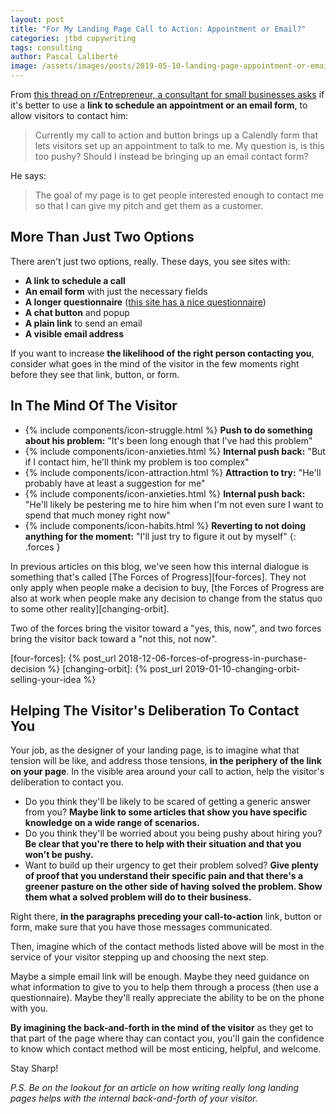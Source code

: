 ```yaml
---
layout: post
title: "For My Landing Page Call to Action: Appointment or Email?"
categories: jtbd copywriting
tags: consulting
author: Pascal Laliberté
image: /assets/images/posts/2019-05-10-landing-page-appointment-or-email.jpg
---
```


From [this thread on r/Entrepreneur, a consultant for small businesses asks][thread] if it's better to use a **link to schedule an appointment or an email form**, to allow visitors to contact him:

> Currently my call to action and button brings up a Calendly form that lets visitors set up an appointment to talk to me. My question is, is this too pushy? Should I instead be bringing up an email contact form?

[thread]: https://www.reddit.com/r/Entrepreneur/comments/bjibij/b2b_consulting_landing_page_appointment_or_email/

He says:

> The goal of my page is to get people interested enough to contact me so that I can give my pitch and get them as a customer.

## More Than Just Two Options

There aren't just two options, really. These days, you see sites with:

- **A link to schedule a call**
- **An email form** with just the necessary fields
- **A longer questionnaire** ([this site has a nice questionnaire][questionnaire])
- **A chat button** and popup
- **A plain link** to send an email
- **A visible email address**

[questionnaire]: https://www.paydirt.studio/surface-contract

If you want to increase **the likelihood of the right person contacting you**, consider what goes in the mind of the visitor in the few moments right before they see that link, button, or form.

## In The Mind Of The Visitor

* {% include components/icon-struggle.html %} **Push to do something about his problem:** "It's been long enough that I've had this problem"
* {% include components/icon-anxieties.html %} **Internal push back:** "But if I contact him, he'll think my problem is too complex"
* {% include components/icon-attraction.html %} **Attraction to try:** "He'll probably have at least a suggestion for me"
* {% include components/icon-anxieties.html %} **Internal push back:** "He'll likely be pestering me to hire him when I'm not even sure I want to spend that much money right now"
* {% include components/icon-habits.html %} **Reverting to not doing anything for the moment:** "I'll just try to figure it out by myself"
{: .forces }

In previous articles on this blog, we've seen how this internal dialogue is something that's called [The Forces of Progress][four-forces]. They not only apply when people make a decision to buy, [the Forces of Progress are also at work when people make any decision to change from the status quo to some other reality][changing-orbit].

Two of the forces bring the visitor toward a "yes, this, now", and two forces bring the visitor back toward a "not this, not now".

[four-forces]: {% post_url 2018-12-06-forces-of-progress-in-purchase-decision %}
[changing-orbit]: {% post_url 2019-01-10-changing-orbit-selling-your-idea %}

## Helping The Visitor's Deliberation To Contact You

Your job, as the designer of your landing page, is to imagine what that tension will be like, and address those tensions, **in the periphery of the link on your page**. In the visible area around your call to action, help the visitor's deliberation to contact you.

* Do you think they'll be likely to be scared of getting a generic answer from you? **Maybe link to some articles that show you have specific knowledge on a wide range of scenarios.**
* Do you think they'll be worried about you being pushy about hiring you? **Be clear that you're there to help with their situation and that you won't be pushy.**
* Want to build up their urgency to get their problem solved? **Give plenty of proof that you understand their specific pain and that there's a greener pasture on the other side of having solved the problem. Show them what a solved problem will do to their business.**

Right there, **in the paragraphs preceding your call-to-action** link, button or form, make sure that you have those messages communicated.

Then, imagine which of the contact methods listed above will be most in the service of your visitor stepping up and choosing the next step.

Maybe a simple email link will be enough. Maybe they need guidance on what information to give to you to help them through a process (then use a questionnaire). Maybe they'll really appreciate the ability to be on the phone with you.

**By imagining the back-and-forth in the mind of the visitor** as they get to that part of the page where thay can contact you, you'll gain the confidence to know which contact method will be most enticing, helpful, and welcome.

Stay Sharp!

_P.S. Be on the lookout for an article on how writing really long landing pages helps with the internal back-and-forth of your visitor._
